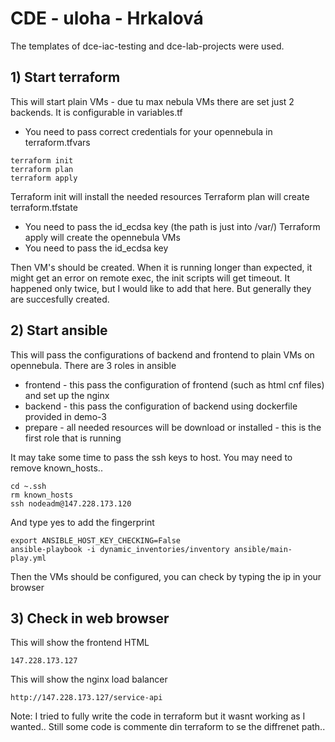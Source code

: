 # CDE - uloha - Hrkalová

The templates of dce-iac-testing and dce-lab-projects were used.

## 1) Start terraform 
This will start plain VMs - due tu max nebula VMs there are set just  2 backends. It is configurable in variables.tf

 - You need to pass correct credentials for your opennebula in terraform.tfvars

```
terraform init
terraform plan
terraform apply
```
Terraform init will install the needed resources
Terraform plan will create terraform.tfstate
 - You need to pass the id_ecdsa key (the path is just into /var/)
Terraform apply will create the opennebula VMs
 - You need to pass the id_ecdsa key

Then VM's should be created. When it is running longer than expected, it might get an error on remote exec, the init scripts will get timeout. It happened only twice, but I would like to add that here. But generally they are succesfully created.


## 2) Start ansible
This will pass the configurations of backend and frontend to plain VMs on opennebula. 
There are 3 roles in ansible
  - frontend - this pass the configuration of frontend (such as html cnf files) and set up the nginx
  - backend - this pass the configuration of backend using dockerfile provided in demo-3
  - prepare - all needed resources will be download or installed - this is the first role that is running

It may take some time to pass the ssh keys to host. You may need to remove known_hosts..
```
cd ~.ssh
rm known_hosts
ssh nodeadm@147.228.173.120
```
And type yes to add the fingerprint

```
export ANSIBLE_HOST_KEY_CHECKING=False
ansible-playbook -i dynamic_inventories/inventory ansible/main-play.yml 
```

Then the VMs should be configured, you can check by typing the ip in your browser

## 3) Check in web browser 
This will show the frontend HTML
```
147.228.173.127
```
This will show the nginx load balancer
```
http://147.228.173.127/service-api
```

Note: I tried to fully write the code in terraform but it wasnt working as I wanted.. Still some code is commente din terraform to se the diffrenet path..

